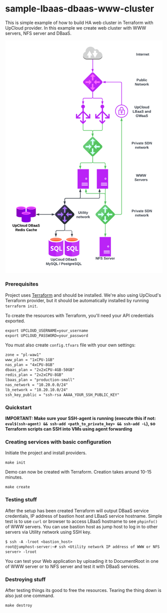 # sample-lbaas-dbaas-www-cluster
This is simple example of how to build HA web cluster in Terraform with UpCloud provider. In this example we create web cluster with WWW servers, NFS server and DBaaS.


![Service Topology](demo.png)
### Prerequisites

Project uses [Terraform](https://www.terraform.io/) and should be installed. We're also using UpCloud's Terraform provider, but it should be automatically installed by running `terraform init`.

To create the resources with Terraform, you'll need your API credentials exported.

```
export UPCLOUD_USERNAME=your_username
export UPCLOUD_PASSWORD=your_password
```

You must also create `config.tfvars` file with your own settings:
 
```
zone = "pl-waw1"
www_plan = "1xCPU-1GB"
nas_plan = "4xCPU-8GB"
dbaas_plan = "2x2xCPU-4GB-50GB"
redis_plan = "2x2xCPU-8GB"
lbaas_plan = "production-small"
nas_network = "10.20.0.0/24"
lb_network = "10.20.10.0/24"
ssh_key_public = "ssh-rsa AAAA_YOUR_SSH_PUBLIC_KEY"
```

### Quickstart

**IMPORTANT: Make sure your SSH-agent is running (execute this if not: `eval$(ssh-agent) && ssh-add <path_to_private_key> && ssh-add -L`), so Terraform scripts can SSH into VMs using agent forwarding**

### Creating services with basic configuration

Initiate the project and install providers.

```
make init
```

Demo can now be created with Terraform. Creation takes around 10-15 minutes.

```
make create
```

### Testing stuff

After the setup has been created Terraform will output DBaaS service credentials, IP address of bastion host and LBaaS service hostname.
Simple test is to use `curl` or browser to access LBaaS hostname to see `phpinfo()` of WWW servers. 
You can use bastion host as jump host to log in to other servers via Utility network using SSH key.
```
$ ssh -A -lroot <bastion_host>
root@jumphost-server:~# ssh <Utility network IP address of WWW or NFS server> -lroot
```
You can test your Web application by uploading it to DocumentRoot in one of WWW server or to NFS server and test it with DBaaS services.

### Destroying stuff

After testing things its good to free the resources. Tearing the thing down is also just one command.

```
make destroy
```
